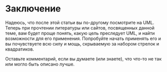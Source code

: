 # Заключение

Надеюсь, что после этой статьи вы по-другому посмотрите на UML. Теперь при прочтении литературы или сайтов, посвященных данной теме, вам будет проще понять, какую цель преследует UML, и найти возможности для его применения. Попробуйте начать применять его и вы почувствуете всю силу и мощь, скрываемую за набором стрелок и квадратиков.

Оставьте комментарий, если вы думаете (или знаете), что что-то не так или могло быть описано лучше.
